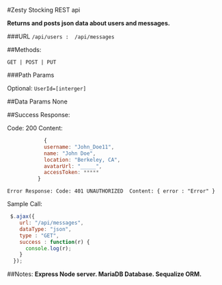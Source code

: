 #Zesty Stocking REST api 

**Returns and posts json data about users and messages.** 

###URL
`/api/users : 
/api/messages`

##Methods:

`GET | POST | PUT`

###Path Params

Optional:
`UserId=[interger]`

##Data Params
None

##Success Response:

Code: 200 
Content: 
```javascript
            { 
            username: "John_Doe11",
            name: "John Doe",
            location: "Berkeley, CA",
            avatarUrl: "_____",
            accessToken: *****
          }
```

`Error Response:
Code: 401 UNAUTHORIZED 
Content: { error : "Error" }`

Sample Call:
```javascript
 $.ajax({
    url: "/api/messages",
    dataType: "json",
    type : "GET",
    success : function(r) {
      console.log(r);
    }
  });
```
##Notes:
**Express Node server. MariaDB Database. Sequalize ORM.** 
